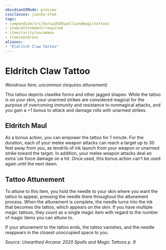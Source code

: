 ```yaml
---
obsidianUIMode: preview
cssclasses: json5e-item
tags:
- compendium/src/5e/ua2020spellsandmagictattoos
- item/attunement/required
- item/rarity/uncommon
- item/wondrous
aliases: 
- "Eldritch Claw Tattoo"
---
```

# Eldritch Claw Tattoo
*Wondrous Item, uncommon (requires attunement)*  


This tattoo depicts clawlike forms and other jagged shapes. While the tattoo is on your skin, your unarmed strikes are considered magical for the purpose of overcoming immunity and resistance to nonmagical attacks, and you gain a +1 bonus to attack and damage rolls with unarmed strikes.

## Eldritch Maul

As a bonus action, you can empower the tattoo for 1 minute. For the duration, each of your melee weapon attacks can reach a target up to 30 feet away from you, as tendrils of ink launch from your weapon or unarmed strike toward the target. In addition, your melee weapon attacks deal an extra `1d6` force damage on a hit. Once used, this bonus action can't be used again until the next dawn.

## Tattoo Attunement

To attune to this item, you hold the needle to your skin where you want the tattoo to appear, pressing the needle there throughout the attunement process. When the attunement is complete, the needle turns into the ink that becomes the tattoo, which appears on the skin. If you have multiple magic tattoos, they count as a single magic item with regard to the number of magic items you can attune to.

If your attunement to the tattoo ends, the tattoo vanishes, and the needle reappears in the closest unoccupied space to you.

*Source: Unearthed Arcana: 2020 Spells and Magic Tattoos p. 9*